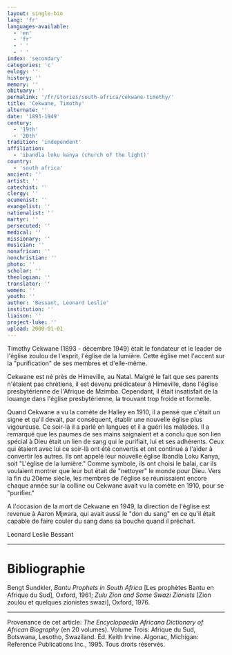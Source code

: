 ```yaml
---
layout: single-bio
lang: 'fr'
languages-available:
  - 'en'
  - 'fr'
  - ' '
  - ' '
index: 'secondary'
categories: 'c'
eulogy: ''
history: ''
memory: ''
obituary: ''
permalink: '/fr/stories/south-africa/cekwane-timothy/'
title: 'Cekwane, Timothy'
alternate: ''
date: '1893-1949'
century:
  - '19th'
  - '20th'
tradition: 'independent'
affiliation:
  - 'ibandla loku kanya (church of the light)'
country:
  - 'south africa'
ancient: ''
artist: ''
catechist: ''
clergy: ''
ecumenist: ''
evangelist: ''
nationalist: ''
martyr: ''
persecuted: ''
medical: ''
missionary: ''
musician: ''
nonafrican: ''
nonchristian: ''
photo: ''
scholar: ''
theologian: ''
translator: ''
women: ''
youth: ''
author: 'Bessant, Leonard Leslie'
institution: ''
liaison: ''
project-luke: ''
upload: 2000-01-01
---
```



Timothy Cekwane (1893 - décembre 1949) était le fondateur et le leader de l'église zoulou de l'esprit, l'église de la lumière. Cette église met l'accent sur la "purification" de ses membres et d'elle-même.

Cekwane est né près de Himeville, au Natal. Malgré le fait que ses parents n'étaient pas chrétiens, il est devenu prédicateur à Himeville, dans l'église presbytérienne de l'Afrique de Mzimba. Cependant, il était insatisfait de la louange dans l'église presbytérienne, la trouvant trop froide et formelle.

Quand Cekwane a vu la comète de Halley en 1910, il a pensé que c'était un signe et qu'il devait, par conséquent, établir une nouvelle église plus vigoureuse. Ce soir-là il a parlé en langues et il a guéri les malades. Il a remarqué que les paumes de ses mains saignaient et a conclu que son lien spécial à Dieu était un lien de sang qui le purifiait, lui et ses adhérents. Ceux qui étaient avec lui ce soir-là ont été convertis et ont continué à l'aider à convertir les autres. Ils ont appelé leur nouvelle église Ibandla Loku Kanya, soit "L'église de la lumière." Comme symbole, ils ont choisi le balai, car ils voulaient montrer que leur but était de "nettoyer" le monde pour Dieu. Vers la fin du 20ème siècle, les membres de l'église se réunissaient encore chaque année sur la colline ou Cekwane avait vu la comète en 1910, pour se "purifier."

A l'occasion de la mort de Cekwane en 1949, la direction de l'église est revenue à Aaron Mjwara, qui avait aussi le "don du sang" en ce qu'il était capable de faire couler du sang dans sa bouche quand il prêchait.

Leonard Leslie Bessant

---

# Bibliographie

Bengt Sundkler, *Bantu Prophets in South Africa* [Les prophètes Bantu en Afrique du Sud], Oxford, 1961; *Zulu Zion and Some Swazi Zionists* [Zion zoulou et quelques zionistes swazi], Oxford, 1976.

---

Provenance de cet article: *The Encyclopaedia Africana Dictionary of African Biography* (en 20 volumes). Volume Trois: Afrique du Sud, Botswana, Lesotho, Swaziland. Éd. Keith Irvine. Algonac, Michigan: Reference Publications Inc., 1995. Tous droits réservés.
